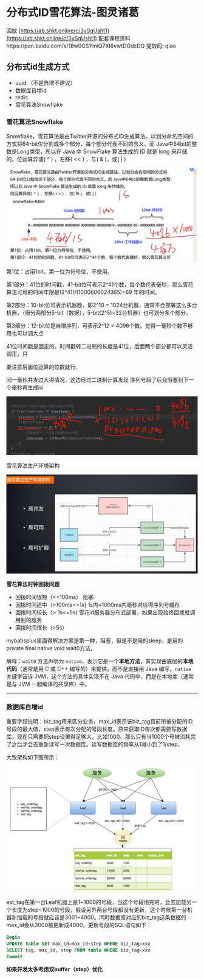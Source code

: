 # 分布式ID雪花算法-图灵诸葛

回放 [https://ab.shkt.online/c/3vSqUsht1](https://ab.shkt.online/c/3vSqUsht1)
配套课程资料https://pan.baidu.com/s/18w0GSYmiQ7XI6vwtDOdzDQ 提取码: qiao

## 分布式id生成方式

- uuid （不是自增不建议）
- 数据库自增id
- redis
- 雪花算法Snowflake

### 雪花算法Snowflake

Snowflake，雪花算法是由Twitter开源的分布式ID生成算法，以划分命名空间的方式将64-bit位分割成多个部分，每个部分代表不同的含义。而 Java中64bit的整数是Long类型，所以在 Java 中 SnowFlake 算法生成的 ID 就是 long 来存储的。位运算异或( ^ ) ，左移( << ) ，与( & )，或( | )

![a679e3b946ae945500311582d9b45304.png](a679e3b946ae945500311582d9b45304.png)

第1位：占用1bit，第一位为符号位，不使用。

第1部分：41位的时间戳，41-bit位可表示2^41个数，每个数代表毫秒，那么雪花算法可用的时间年限是(2^41)/(1000*60*60*24*365)=69 年的时间。

第2部分：10-bit位可表示机器数，即2^10 = 1024台机器，通常不会部署这么多台机器，（细分两部分5-bit（数据），5-bit(2^5)=32台机器）也可划分多个部分，

第3部分：12-bit位是自增序列，可表示2^12 = 4096个数。觉得一毫秒个数不够用也可以调大点

41位时间戳是固定的，时间戳转二进制的长度是41位，后面两个部分都可以灵活调正，只

要注意后面位运算的位数就行.

同一毫秒并发过大得情况，这边经过二进制计算发现 序列号超了后会阻塞到下一个毫秒再生成id

![d43003631b71d6f1bfddd9491d2e603b.png](d43003631b71d6f1bfddd9491d2e603b.png)

雪花算法生产环境架构

![0587050c172d1b18e353b8d5c1d4869a.png](0587050c172d1b18e353b8d5c1d4869a.png)

**雪花算法时钟回拨问题**

- 回拨时间很短（<=100ms）    阻塞
- 回拨时间适中（>100ms<=1s)   1s内=1000ms内毫秒对应得序列号缓存
- 回拨时间较长（> 1s<=5s)   雪花id服务器分布式部署，如果出现始终回拨就调用别的服务
- 回拨时间很长（>5s）

mybatisplus里面得解决方案是第一种，阻塞，但是不是用的sleep，是用的private final native void wait0方法，

解释：`wait0` 方法声明为 `native`，表示它是一个**本地方法**，其实现由底层的**本地代码**（通常是用 C 或 C++ 编写的）来提供，而不是直接用 Java 编写。`native` 关键字告诉 JVM，这个方法的具体实现不在 Java 代码中，而是在本地库（通常是与 JVM 一起编译的共享库）中。

---

### 数据库自增id

重要字段说明：biz_tag用来区分业务，max_id表示该biz_tag目前所被分配的ID号段的最大值，step表示每次分配的号段长度。原来获取ID每次都需要写数据库，现在只需要把step设置得足够大，比如1000。那么只有当1000个号被消耗完了之后才会去重新读写一次数据库。读写数据库的频率从1减小到了1/step，

大致架构如下图所示：

![image.png](image.png)

est_tag在第一台Leaf机器上是1~1000的号段，当这个号段用完时，会去加载另一个长度为step=1000的号段，假设另外两台号段都没有更新，这个时候第一台机器新加载的号段就应该是3001~4000。同时数据库对应的biz_tag这条数据的max_id会从3000被更新成4000，更新号段的SQL语句如下：

```sql
Begin
UPDATE table SET max_id=max_id+step WHERE biz_tag=xxx
SELECT tag, max_id, step FROM table WHERE biz_tag=xxx
Commit
```

**如果并发太多考虑双buffer（step）优化**